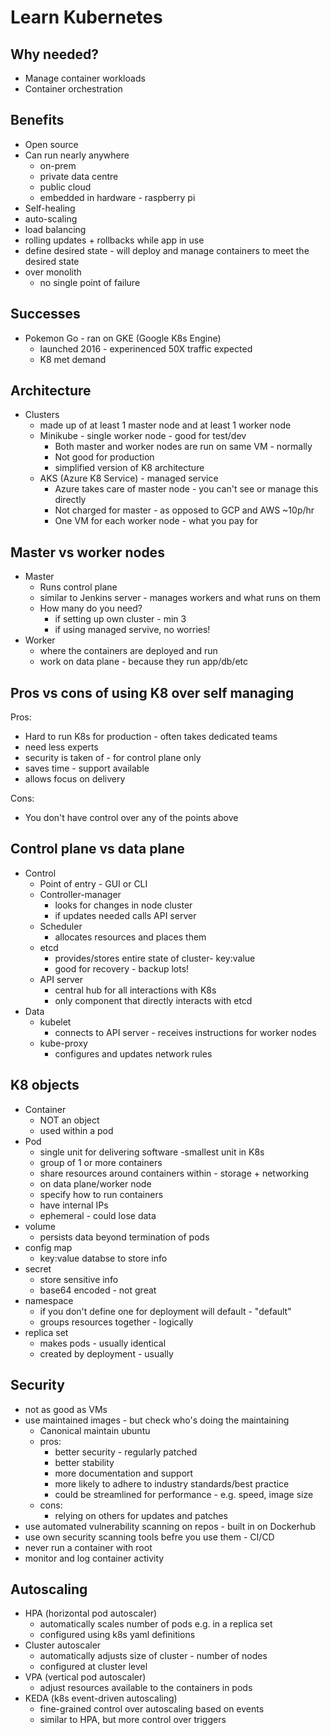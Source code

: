 # Learn Kubernetes

## Why needed?
* Manage container workloads
* Container orchestration

## Benefits
* Open source
* Can run nearly anywhere
  * on-prem
  * private data centre
  * public cloud
  * embedded in hardware - raspberry pi
* Self-healing
* auto-scaling
* load balancing
* rolling updates + rollbacks while app in use
* define desired state - will deploy and manage containers to meet the desired state
* over monolith
  * no single point of failure

## Successes
* Pokemon Go - ran on GKE (Google K8s Engine)
  *  launched 2016 - experinenced 50X traffic expected
  *  K8 met demand

## Architecture
* Clusters
  * made up of at least 1 master node and at least 1 worker node
  * Minikube - single worker node - good for test/dev
    * Both master and worker nodes are run on same VM - normally
    * Not good for production
    * simplified version of K8 architecture
  * AKS (Azure K8 Service) - managed service
    * Azure takes care of master node - you can't see or manage this directly
    * Not charged for master - as opposed to GCP and AWS ~10p/hr
    * One VM for each worker node - what you pay for

## Master vs worker nodes
* Master
  * Runs control plane
  * similar to Jenkins server - manages workers and what runs on them
  * How many do you need?
    * if setting up own cluster - min 3
    * if using managed servive, no worries!
* Worker
  * where the containers are deployed and run
  * work on data plane - because they run app/db/etc

## Pros vs cons of using K8 over self managing
Pros:
* Hard to run K8s for production - often takes dedicated teams
* need less experts
* security is taken of - for control plane only
* saves time - support available
* allows focus on delivery

Cons:
* You don't have control over any of the points above

## Control plane vs data plane
* Control
  * Point of entry - GUI or CLI
  * Controller-manager
    * looks for changes in node cluster
    * if updates needed calls API server
  * Scheduler
    * allocates resources and places them
  * etcd
    * provides/stores entire state of cluster- key:value
    * good for recovery - backup lots!
  * API server
    * central hub for all interactions with K8s
    * only component that directly interacts with etcd
* Data
  * kubelet
    * connects to API server - receives instructions for worker nodes
  * kube-proxy
    * configures and updates network rules

## K8 objects
* Container
  * NOT an object
  * used within a pod
* Pod
  * single unit for delivering software -smallest unit in K8s
  * group of 1 or more containers
  * share resources around containers within - storage + networking
  * on data plane/worker node
  * specify how to run containers
  * have internal IPs
  * ephemeral - could lose data
* volume
  * persists data beyond termination of pods
* config map
  * key:value databse to store info
* secret
  * store sensitive info
  * base64 encoded - not great
* namespace
  * if you don't define one for deployment will default - "default"
  * groups resources together - logically
* replica set
  * makes pods - usually identical
  * created by deployment - usually

## Security
* not as good as VMs
* use maintained images - but check who's doing the maintaining
  * Canonical maintain ubuntu
  * pros:
    * better security - regularly patched
    * better stability
    * more documentation and support
    * more likely to adhere to industry standards/best practice
    * could be streamlined for performance - e.g. speed, image size
  * cons:
    * relying on others for updates and patches
* use automated vulnerability scanning on repos - built in on Dockerhub
* use own security scanning tools befre you use them - CI/CD
* never run a container with root
* monitor and log container activity

## Autoscaling
* HPA (horizontal pod autoscaler)
  * automatically scales number of pods e.g. in a replica set
  * configured using k8s yaml definitions
* Cluster autoscaler
  * automatically adjusts size of cluster - number of nodes
  * configured at cluster level
* VPA (vertical pod autoscaler)
  * adjust resources available to the containers in pods
* KEDA (k8s event-driven autoscaling)
  * fine-grained control over autoscaling based on events
  * similar to HPA, but more control over triggers